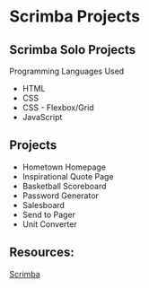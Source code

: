 # Scrimba Projects

## Scrimba Solo Projects

Programming Languages Used
<ul>
<li>HTML</li>
<li>CSS</li>
<li>CSS - Flexbox/Grid
<li>JavaScript</li>
</ul>
 
## Projects
<ul>
<li>Hometown Homepage</li>
<li>Inspirational Quote Page</li>
<li>Basketball Scoreboard</li>
<li>Password Generator</li>
<li>Salesboard</li>
<li>Send to Pager</li>
<li>Unit Converter</li>
</ul>

## Resources:
 [Scrimba](https://scrimba.com/)
